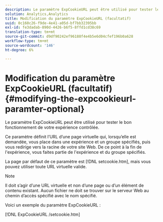 ```yaml
---
description: Le paramètre ExpCookieURL peut être utilisé pour tester le bon fonctionnement de votre expérience contrôlée.
solution: Analytics,Analytics
title: Modification du paramètre ExpCookieURL (facultatif)
uuid: 0c160c26-f9de-4e41-a05d-bf7bb32395bb
exl-id: fe3dadab-890d-4426-b6f5-8ffd1cd38c69
translation-type: tm+mt
source-git-commit: d9df90242ef96188f4e4b5e6d04cfef196b0a628
workflow-type: tm+mt
source-wordcount: '146'
ht-degree: 6%

---
```


# Modification du paramètre ExpCookieURL (facultatif){#modifying-the-expcookieurl-paramter-optional}

Le paramètre ExpCookieURL peut être utilisé pour tester le bon fonctionnement de votre expérience contrôlée.

Ce paramètre définit l’URL d’une page virtuelle qui, lorsqu’elle est demandée, vous place dans une expérience et un groupe spécifiés, puis vous redirige vers la racine de votre site Web. De ce point à la fin de l&#39;expérience, vous faites partie de l&#39;expérience et du groupe spécifiés.

La page par défaut de ce paramètre est [!DNL setcookie.htm], mais vous pouvez utiliser toute URL virtuelle valide.

>[!NOTE]
>
>Il doit s’agir d’une URL virtuelle et non d’une page ou d’un élément de contenu existant. Aucun fichier ne doit se trouver sur le serveur Web au chemin d’accès spécifié avec le nom spécifié.

Voici un exemple du paramètre ExpCookieURL :

[!DNL ExpCookieURL /setcookie.htm]
